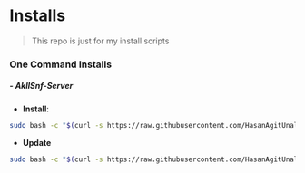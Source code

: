 # Installs

> This repo is just for my install scripts

### One Command Installs

##### - *AkllSnf-Server*

- **Install**:
```bash
sudo bash -c "$(curl -s https://raw.githubusercontent.com/HasanAgitUnal/Installs/master/AkllSnf-Server/install.sh)"
```

- **Update**
```bash
sudo bash -c "$(curl -s https://raw.githubusercontent.com/HasanAgitUnal/Installs/master/AkllSnf-Server/install.sh) update"
```
